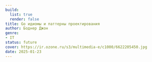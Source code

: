```yaml
---
build:
  list: true
  render: false
title: Go идиомы и паттерны проектирования
author: Боднер Джон
genre:
- IT
status: future
cover: https://ir.ozone.ru/s3/multimedia-e/c1000/6622205450.jpg
date: 2025-01-23
---
```


